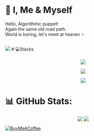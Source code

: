    # 💫 I, Me & Myself



Hello, Algorithmic puppet! <br>
Again the same old road path.<br>
World is boring, let's meet at heaven ✨

  <div style="display: inline-block; text-align: right;">
   
   ![](https://komarev.com/ghpvc/?username=shayaliza)
    
  </div>
# 💻Stacks
<p align="center">
 <img src="https://skillicons.dev/icons?i=c,cs,cpp,py,js,ts" />
</p>
<p align="center">
 <img src="https://skillicons.dev/icons?i=html,css,react,redux,nextjs,tailwind,bootstrap" />
</p>
<p align="center">
 <img src="https://skillicons.dev/icons?i=mongodb,mysql,nodejs,express,prisma,firebase,figma,postman" />
</p>

# 📊 GitHub Stats:

<p  align="center"; margin= "auto"; justify-content= "center"; >
  <img align="center" src="https://github-readme-stats.vercel.app/api/top-langs/?username=shayaliza&layout=pie&theme=rose&border_radius=5" />
  <img align="center" src="https://github-readme-stats.vercel.app/api?username=shayaliza&theme=rose&hide_border=false&include_all_commits=false&count_private=false&hide=contribs,prs&icons=true&rank_icon=github" />
</p>

<!--   ## 💰 You can help me by Donating -->
  [![BuyMeACoffee](https://img.shields.io/badge/Buy%20Me%20a%20Coffee-ffdd00?style=for-the-badge&logo=buy-me-a-coffee&logoColor=black)](https://buymeacoffee.com/shayaliza) 

